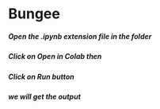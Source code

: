 # Bungee
##### Open the **.ipynb** extension file in the folder
##### Click on **Open in Colab** then
##### Click on Run button 
##### we will get the output


